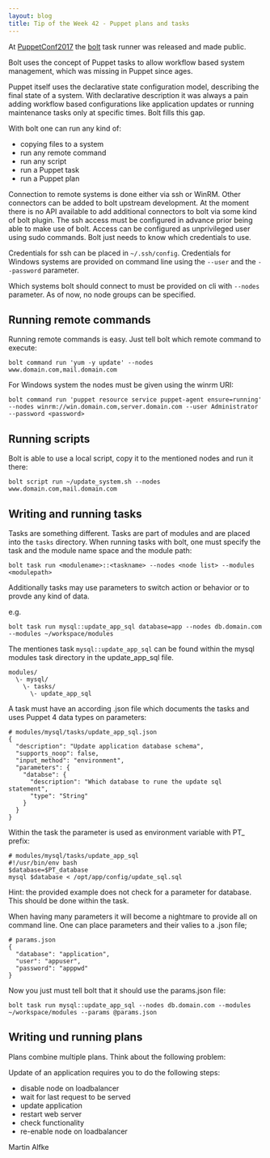 ```yaml
---
layout: blog
title: Tip of the Week 42 - Puppet plans and tasks
---
```


At [PuppetConf2017](https://puppet.com/community/events/puppetconf/puppetconf-2017) the [bolt](https://puppet.com/products/puppet-bolt) task runner was released and made public.

Bolt uses the concept of Puppet tasks to allow workflow based system management, which was missing in Puppet since ages.

Puppet itself uses the declarative state configuration model, describing the final state of a system. With declarative description it was always a pain adding workflow based configurations like application updates or running maintenance tasks only at specific times. Bolt fills this gap.

With bolt one can run any kind of:

  - copying files to a system
  - run any remote command
  - run any script
  - run a Puppet task
  - run a Puppet plan

Connection to remote systems is done either via ssh or WinRM. Other connectors can be added to bolt upstream development. At the moment there is no API available to add additional connectors to bolt via some kind of bolt plugin.
The ssh access must be configured in advance prior being able to make use of bolt. Access can be configured as unprivileged user using sudo commands. Bolt just needs to know which credentials to use.

Credentials for ssh can be placed in ```~/.ssh/config```. Credentials for Windows systems are provided on command line using the ```--user``` and the ```--password``` parameter.

Which systems bolt should connect to must be provided on cli with ```--nodes``` parameter. As of now, no node groups can be specified.

## Running remote commands

Running remote commands is easy. Just tell bolt which remote command to execute:

    bolt command run 'yum -y update' --nodes www.domain.com,mail.domain.com

For Windows system the nodes must be given using the winrm URI:

    bolt command run 'puppet resource service puppet-agent ensure=running' --nodes winrm://win.domain.com,server.domain.com --user Administrator --password <password>

## Running scripts

Bolt is able to use a local script, copy it to the mentioned nodes and run it there:

    bolt script run ~/update_system.sh --nodes www.domain.com,mail.domain.com

## Writing and running tasks

Tasks are something different. Tasks are part of modules and are placed into the ```tasks``` directory. When running tasks with bolt, one must specify the task and the module name space and the module path:

    bolt task run <modulename>::<taskname> --nodes <node list> --modules <modulepath>

Additionally tasks may use parameters to switch action or behavior or to provde any kind of data.

e.g.

    bolt task run mysql::update_app_sql database=app --nodes db.domain.com --modules ~/workspace/modules

The mentiones task ```mysql::update_app_sql``` can be found within the mysql modules task directory in the update_app_sql file.

    modules/
      \- mysql/
        \- tasks/
          \- update_app_sql

A task must have an according .json file which documents the tasks and uses Puppet 4 data types on parameters:

    # modules/mysql/tasks/update_app_sql.json
    {
      "description": "Update application database schema",
      "supports_noop": false,
      "input_method": "environment",
      "parameters": {
        "databse": {
          "description": "Which database to rune the update sql statement",
          "type": "String"
        }
      }
    }

Within the task the parameter is used as environment variable with PT_ prefix:

    # modules/mysql/tasks/update_app_sql
    #!/usr/bin/env bash
    $database=$PT_database
    mysql $database < /opt/app/config/update_sql.sql

Hint: the provided example does not check for a parameter for database. This should be done within the task.

When having many parameters it will become a nightmare to provide all on command line. One can place parameters and their valies to a .json file;

    # params.json
    {
      "database": "application",
      "user": "appuser",
      "password": "apppwd"
    }

Now you just must tell bolt that it should use the params.json file:

    bolt task run mysql::update_app_sql --nodes db.domain.com --modules ~/workspace/modules --params @params.json

## Writing und running plans

Plans combine multiple plans. Think about the following problem:

Update of an application requires you to do the following steps:

  - disable node on loadbalancer
  - wait for last request to be served
  - update application
  - restart web server
  - check functionality
  - re-enable node on loadbalancer


Martin Alfke

